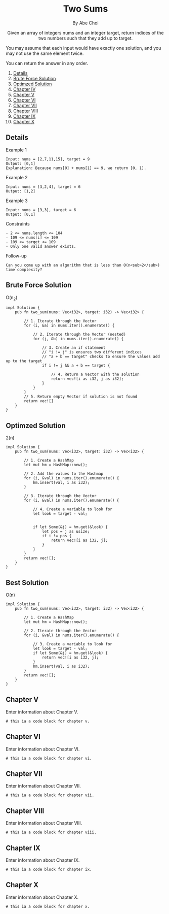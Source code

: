 <div align="center">
<h1>Two Sums</h1>
<p>By Abe Choi</p>
</div>

<p align="center">
Given an array of integers nums and an integer target, return indices of the two numbers such that they add up to target.

You may assume that each input would have exactly one solution, and you may not use the same element twice.

You can return the answer in any order.
</p>

1.  [Details](#details)
2.  [Brute Force Solution](#brute-force-solution)
3.  [Optimzed Solution](#optimized-solution)
4.  [Chapter IV](#chapter-iv)
5.  [Chapter V](#chapter-v)
6.  [Chapter VI](#chapter-vi)
7.  [Chapter VII](#chapter-vii)
8.  [Chapter VIII](#chapter-viii)
9.  [Chapter IX](#chapter-ix)
10. [Chapter X](#chapter-x)


## Details

Example 1
```
Input: nums = [2,7,11,15], target = 9
Output: [0,1]
Explanation: Because nums[0] + nums[1] == 9, we return [0, 1].
```

Example 2
```
Input: nums = [3,2,4], target = 6
Output: [1,2]
```

Example 3
```
Input: nums = [3,3], target = 6
Output: [0,1]
```

Constraints
```
- 2 <= nums.length <= 104
- 109 <= nums[i] <= 109
- 109 <= target <= 109
- Only one valid answer exists.
```

Follow-up
```
Can you come up with an algorithm that is less than O(n<sub>2</sub>) time complexity?
```

## Brute Force Solution

O(n<sub>2</sub>)

```
impl Solution {
    pub fn two_sum(nums: Vec<i32>, target: i32) -> Vec<i32> {
        
        // 1. Iterate through the Vector
        for (i, &a) in nums.iter().enumerate() {

            // 2. Iterate through the Vector (nested)
            for (j, &b) in nums.iter().enumerate() {

                // 3. Create an if statement
                // "i != j" is ensures two different indices
                // "a + b == target" checks to ensure the values add up to the target
                if i != j && a + b == target {

                    // 4. Return a Vector with the solution
                    return vec![i as i32, j as i32];
                }
            }    
        }
        // 5. Return empty Vector if solution is not found
        return vec![]
    }
}
```

## Optimzed Solution

2(n)

```
impl Solution {
    pub fn two_sum(nums: Vec<i32>, target: i32) -> Vec<i32> {

        // 1. Create a HashMap
        let mut hm = HashMap::new();

        // 2. Add the values to the Hashmap
        for (i, &val) in nums.iter().enumerate() {
            hm.insert(val, i as i32);
        }

        // 3. Iterate through the Vector
        for (i, &val) in nums.iter().enumerate() {

            // 4. Create a variable to look for
            let look = target - val;


            if let Some(&j) = hm.get(&look) {
                let pos = j as usize;
                if i != pos {
                    return vec![i as i32, j];
                }
            }
        }
        return vec![];
    }
}
```

## Best Solution

O(n)

```
impl Solution {
    pub fn two_sum(nums: Vec<i32>, target: i32) -> Vec<i32> {

        // 1. Create a HashMap
        let mut hm = HashMap::new();

        // 2. Iterate through the Vector
        for (i, &val) in nums.iter().enumerate() {

            // 3. Create a variable to look for
            let look = target - val;
            if let Some(&j) = hm.get(&look) {
                return vec![i as i32, j];
            }
            hm.insert(val, i as i32);
        }
        return vec![];
    }
}
```

## Chapter V

Enter information about Chapter V.

```
# this ia a code block for chapter v.
```

## Chapter VI

Enter information about Chapter VI.

```
# this ia a code block for chapter vi.
```

## Chapter VII

Enter information about Chapter VII.

```
# this ia a code block for chapter vii.
```
## Chapter VIII

Enter information about Chapter VIII.

```
# this ia a code block for chapter viii.
```

## Chapter IX

Enter information about Chapter IX.

```
# this ia a code block for chapter ix.
```

## Chapter X

Enter information about Chapter X.

```
# this ia a code block for chapter x.
```